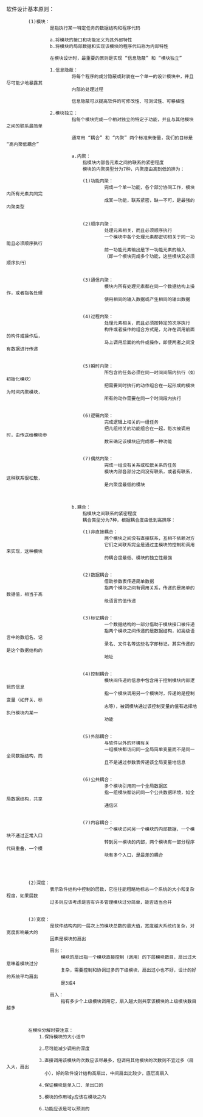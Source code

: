 软件设计基本原则：

			(1)模块：
					是指执行某一特定任务的数据结构和程序代码

					a.将模块的接口和功能定义为其外部特性
					b.将模块的局部数据和实现该模块的程序代码称为内部特性

					在模块设计时，最重要的原则是实现 “信息隐蔽” 和 “模块独立”

					1.信息隐蔽：
							将每个程序的成分隐蔽或封装在一个单一的设计模块中，并且尽可能少地暴露其
							内部的处理过程

							信息隐蔽可以提高软件的可修改性、可测试性、可移植性

					2.模块独立：
							指每个模块完成一个相对独立的特定子功能，并且与其他模块之间的联系最简单

							通常用 “耦合” 和 “内聚” 两个标准来衡量，我们的目标是 “高内聚低耦合”

							a.内聚：
								指模块内部各元素之间的联系的紧密程度
								模块的内聚类型分为7种，内聚度由高到低的排为：

								(1)功能内聚：
										完成一个单一功能，各个部分协同工作，模块内所有元素共同完
										成某一功能，联系紧密，缺一不可，是最强的内聚类型


								(2)顺序内聚：
										处理元素相关，而且必须顺序执行
										一个模块中各个处理元素都密切相关于同一功能且必须顺序执行
										前一功能元素输出是下一功能元素的输入
										（即一个模块完成多个功能，这些模块又必须顺序执行）


								(3)通信内聚：
										模块内所有处理元素都在同一个数据结构上操作，或者指各处理
										使用相同的输入数据或产生相同的输出数据
										

								(4)过程内聚：
										处理元素相关，而且必须按特定的次序执行
										构件或者操作的组合方式是，允许在调用前面的构件或操作后，
										马上调用后面的构件或操作，即使两者之间没有数据进行传递


								(5)瞬时内聚：
										所包含的任务必须在同一时间间隔内执行（如初始化模块）
										把需要同时执行的动作组合在一起形成的模块为时间内聚模块，
										所有的动作需要在同一个时间段内执行


								(6)逻辑内聚：
										完成逻辑上相关的一组任务
										把几组相关的功能组合在一起，每次被调用时，由传送给模块参
										数来确定该模块应完成哪一种功能


								(7)偶然内聚：
										完成一组没有关系或松散关系的任务
										模块内部各部分之间没有联系，或者有联系，这种联系很松散，
										是内聚度最低的模块



							b.耦合：
								指模块之间联系的紧密程度
								耦合类型分为7种，根据耦合度由低到高排序：

								(1)非直接耦合：
										两个模块之间没有直接联系，互相不依赖对方
										它们之间联系完全是通过主模块的控制和调用来实现，这种模块
										的耦合度最低、模块的独立性最强


								(2)数据耦合：
										借助参数表传递简单数据
										指两个模块之间有调用关系，传递的是简单的数据值，相当于高
										级语言的值传递


								(3)标记耦合：
										一个数据结构的一部分借助于模块接口被传递
										指两个模块之间传递的是数据结构，如高级语言中的数组名、记
										录名、文件名等这些名字即标记，其实传递的是这个数据结构的
										地址


								(4)控制耦合：
										模块间传递的信息中包含用于控制模块内部逻辑的信息
										指一个模块调用另一个模块时，传递的是控制变量（如开关、标
										志等），被调模块通过该控制变量的值有选择地执行模块内某一
										功能


								(5)外部耦合：
										与软件以外的环境有关
										一组模块都访问同一全局简单变量而不是同一全局数据结构，而
										且不是通过参数表传递该全局变量地信息


								(6)公共耦合：
										多个模块引用同一个全局数据区
										指一组模块都访问同一个公共数据环境，如全局数据结构，共享
										通信区


								(7)内容耦合：
										一个模块访问另一个模块的内部数据，一个模块不通过正常入口
										转到另一模块的内部，两个模块有一部分程序代码重叠，一个模
										块有多个入口，是最差的耦合




			(2)深度：
					表示软件结构中控制的层数，它往往能粗略地标志一个系统的大小和复杂程度，如果层数
					过多则应该考虑是否有许多管理模块过分简单，能否适当合并


			(3)宽度：
					是软件结构内同一层次上的模块总数的最大值，宽度越大系统约复杂，对宽度影响最大的
					因素是模块的扇出

					扇出：
						模块的扇出指一个模块直接控制（调用）的下层模块数目，扇出过大意味着模块过分
						复杂，需要控制和协调过多的下级模块，扇出过小也不好，设计的好的系统平均扇出
						是3或4

					扇入：
						指有多少个上级模块调用它，扇入越大则共享该模块的上级模块数目越多



			在模块分解时要注意：
				1.保持模块的大小适中

				2.尽可能减少调用的深度

				3.直接调用该模块的次数应该尽最多，但调用其他模块的次数则不宜过多（扇入大，扇出
				  小），好的软件设计结构高扇出，中间扇出比较少，底层高扇入

				4.保证模块是单入口、单出口的

				5.模块的作用域y应该在模块之内

				6.功能应该是可以预测的
